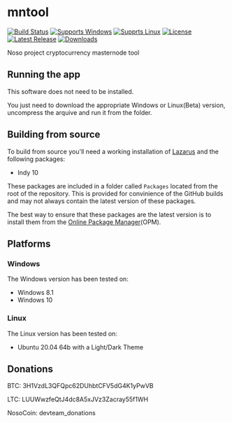 # mntool
[![Build Status](https://github.com/DevTeamNoso/NosoLite/workflows/Build%20NosoLite/badge.svg?branch=main)](https://github.com/DevTeamNoso/NosoLite/actions)
[![Supports Windows](https://img.shields.io/badge/support-Windows-blue?logo=Windows)](https://github.com/DevTeamNoso/mntool/releases/latest)
[![Supprts Linux](https://img.shields.io/badge/support-Linux-yellow?logo=Linux)](https://github.com/DevTeamNoso/mntool/releases/latest)
[![License](https://img.shields.io/github/license/DevTeamNoso/mntool)](https://github.com/DevTeamNoso/mntool/blob/master/LICENSE)
[![Latest Release](https://img.shields.io/github/v/release/DevTeamNoso/mntool?label=latest%20release)](https://github.com/DevTeamNoso/mntool/releases/latest)
[![Downloads](https://img.shields.io/github/downloads/DevTeamNoso/mntool/total)](https://github.com/DevTeamNoso/mntool/releases)

Noso project cryptocurrency masternode tool

## Running the app

This software does not need to be installed.

You just need to download the appropriate Windows or Linux(Beta) version, uncompress the arquive and run it from the folder.

## Building from source

To build from source you'll need a working installation of [Lazarus](https://www.lazarus-ide.org/index.php?page=downloads) and the following packages:

- Indy 10

These packages are included in a folder called `Packages` located from the root of the repository. This is provided for convinience of the GitHub builds and may not always contain the latest version of these packages.

The best way to ensure that these packages are the latest version is to install them from the [Online Package Manager](https://wiki.freepascal.org/Online_Package_Manager)(OPM).

## Platforms

### Windows

The Windows version has been tested on:

- Windows 8.1
- Windows 10

### Linux

The Linux version has been tested on:

- Ubuntu 20.04 64b with a Light/Dark Theme


## Donations

BTC: 3H1VzdL3QFQpc62DUhbtCFV5dG4K1yPwVB

LTC: LUUWwzfeQtJ4dc8A5xJVz3Zacray55f1WH

NosoCoin: devteam_donations

